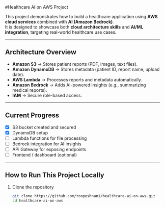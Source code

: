 #Healthcare AI on AWS Project  

This project demonstrates how to build a healthcare application using **AWS cloud services** combined with **AI (Amazon Bedrock)**.  
It is designed to showcase both **cloud architecture skills** and **AI/ML integration**, targeting real-world healthcare use cases.  

---

## Architecture Overview  
- **Amazon S3** → Stores patient reports (PDF, images, text files).  
- **Amazon DynamoDB** → Stores metadata (patient ID, report name, upload date).  
- **AWS Lambda** → Processes reports and metadata automatically.  
- **Amazon Bedrock** → Adds AI-powered insights (e.g., summarizing medical reports).  
- **IAM** → Secure role-based access.  

---

## Current Progress  
- [x] S3 bucket created and secured  
- [x] DynamoDB setup  
- [ ] Lambda functions for file processing  
- [ ] Bedrock integration for AI insights  
- [ ] API Gateway for exposing endpoints  
- [ ] Frontend / dashboard (optional)  

---

## How to Run This Project Locally  
1. Clone the repository  
   ```bash
   git clone https://github.com/roopeshnani/healthcare-ai-on-aws.git
   cd healthcare-ai-on-aws

